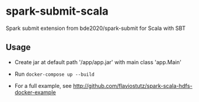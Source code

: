 # spark-submit-scala
Spark submit extension from bde2020/spark-submit for Scala with SBT

## Usage

* Create jar at default path '/app/app.jar' with main class 'app.Main'

* Run ```docker-compose up --build```

* For a full example, see http://github.com/flaviostutz/spark-scala-hdfs-docker-example

